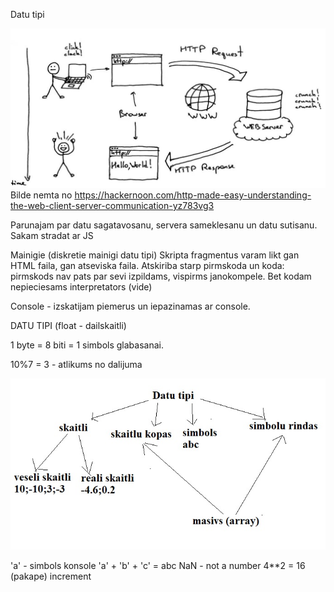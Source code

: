 Datu tipi

![Diagramma](https://github.com/TatjanaPro/Dialogs_AB_JavaScript/blob/main/Images/Server.JPG?raw=true)
Bilde nemta no https://hackernoon.com/http-made-easy-understanding-the-web-client-server-communication-yz783vg3

Parunajam par datu sagatavosanu, servera sameklesanu un datu sutisanu. Sakam stradat ar JS

Mainigie (diskretie mainigi datu tipi)
Skripta fragmentus varam likt gan HTML faila, gan atseviska faila.
Atskiriba starp pirmskoda un koda: pirmskods nav pats par sevi izpildams, vispirms janokompele. Bet kodam nepieciesams interpretators (vide)

Console - izskatijam piemerus un iepazinamas ar console.

DATU TIPI (float - dailskaitli)

1 byte = 8 biti = 1 simbols glabasanai.

10%7 = 3 - atlikums no dalijuma

![Tabula](https://github.com/TatjanaPro/Dialogs_AB_JavaScript/blob/main/Images/datutipi.jpg?raw=true)

'a' - simbols konsole
'a' + 'b' + 'c' = abc
NaN - not a number
4\*\*2 = 16 (pakape) increment
